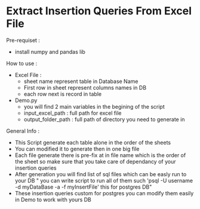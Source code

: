 # Extract Insertion Queries From Excel File

Pre-requiset :
 - install numpy and pandas lib

How to use :
  - Excel File :
       * sheet name represent table in Database Name
       * First row in sheet represent columns names in DB
       * each row next is record in table
  - Demo.py
       * you will find 2 main variables in the begining of the script
       * input_excel_path : full path for excel file
       * output_folder_path : full path of directory you need to generate in


General Info :
 - This Script generate each table alone in the order of the sheets
 - You can modified it to generate then in one big file
 - Each file generate there is pre-fix at in file name which is the order
   of the sheet so make sure that you take care of dependancy of your insertion queries
 - After generation you will find list of sql files which can be easly run to your DB " you can write script to run all of them
   such 'psql -U username -d myDataBase -a -f myInsertFile' this for postgres DB"
 - These insertion queries custom for postgres you can modify them easily in Demo to
   work with yours DB




